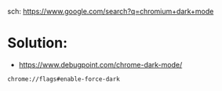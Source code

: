 sch: https://www.google.com/search?q=chromium+dark+mode

# Solution:
- https://www.debugpoint.com/chrome-dark-mode/

```chrome://flags#enable-force-dark```
